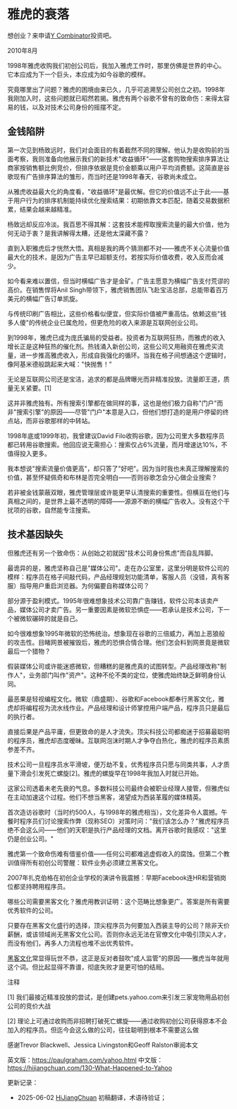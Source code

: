 
# 雅虎的衰落

想创业？来申请[Y Combinator](http://ycombinator.com/apply.html)投资吧。

2010年8月

1998年雅虎收购我们初创公司后，我加入雅虎工作时，那里仿佛是世界的中心。它本应成为下一个巨头，本应成为如今谷歌的模样。

究竟哪里出了问题？雅虎的困境由来已久，几乎可追溯至公司创立之初。1998年我刚加入时，这些问题就已昭然若揭。雅虎有两个谷歌不曾有的致命伤：来得太容易的钱，以及对技术公司身份的摇摆不定。

## 金钱陷阱

第一次见到杨致远时，我们对会面目的有着截然不同的理解。他认为是收购前的当面考察，我则准备向他展示我们的新技术"收益循环"——这套购物搜索排序算法让商家按销售额比例竞价，但排序依据是竞价金额乘以用户平均消费额。这简直是谷歌现有广告排序算法的雏形，而当时还是1998年春天，谷歌尚未成立。

从雅虎收益最大化的角度看，"收益循环"是最优解。但它的价值远不止于此——基于用户行为的排序机制能持续优化搜索结果：初期依靠文本匹配，随着交易数据积累，结果会越来越精准。

杨致远却反应冷淡。我百思不得其解：这套技术能榨取搜索流量的最大价值，他为何无动于衷？是我讲解得太糟，还是他太深藏不露？

直到入职雅虎后才恍然大悟。真相是我的两个猜测都不对——雅虎不关心流量价值最大化的技术，是因为广告主早已超额支付。若按实际价值收费，收入反而会减少。

如今看来难以置信，但当时横幅广告才是金矿。广告主愿意为横幅广告支付荒谬的高价。在销售悍将Anil Singh带领下，雅虎销售团队飞赴宝洁总部，总能带着百万美元的横幅广告订单凯旋。

与传统印刷广告相比，这些价格看似便宜，但实际价值被严重高估。依赖这些"钱多人傻"的传统企业已属危险，但更危险的收入来源是互联网创业公司。

到1998年，雅虎已成为庞氏骗局的受益者。投资者为互联网狂热，而雅虎的收入增长正是这种狂热的催化剂。热钱涌入新创公司，这些公司又用融资在雅虎买流量，进一步推高雅虎收入，形成自我强化的循环。当我在格子间想通这个逻辑时，像阿基米德般跳起来大喊："快抛售！"

无论是互联网公司还是宝洁，追求的都是品牌曝光而非精准投放。流量即王道，质量无关紧要。[1]

这并非雅虎独有。所有搜索引擎都在做同样的事，这也是他们极力自称"门户"而非"搜索引擎"的原因——尽管"门户"本意是入口，但他们想打造的是用户停留的终点站，而非谷歌那样的中转站。

1998年底或1999年初，我曾建议David Filo收购谷歌，因为公司里大多数程序员都已转用谷歌搜索。他回应说无需担心：搜索仅占6%流量，而月增速达10%，不值得投入更多。

我本想说"搜索流量价值更高"，却只答了"好吧"。因为当时我也未真正理解搜索的价值，甚至怀疑佩奇和布林是否完全明白——否则谷歌怎会分心做企业搜索？

若非被金钱蒙蔽双眼，雅虎管理层或许能更早认清搜索的重要性。但横亘在他们与真相之间的，是世界上最不透明的障碍——源源不断的横幅广告收入。没有这个干扰项的谷歌，自然能专注搜索。

## 技术基因缺失

但雅虎还有另一个致命伤：从创始之初就因"技术公司身份焦虑"而自乱阵脚。

最诡异的是，雅虎坚称自己是"媒体公司"。走在办公室里，这里分明是软件公司的模样：程序员在格子间敲代码，产品经理规划功能清单，客服人员（没错，真有客服）指导用户重启浏览器。为何偏要自称媒体公司？

部分源于盈利模式。1995年很难想象技术公司靠广告赚钱，软件公司本该卖产品，媒体公司才卖广告。另一重要因素是微软恐惧症——若承认是技术公司，下一个被微软碾碎的就是自己。

如今很难想象1995年微软的恐怖统治。想象现在谷歌的三倍威力，再加上恶狼般的攻击性。目睹网景被摧毁后，雅虎的恐惧合情合理。他们怎会料到网景竟是微软最后一个猎物？

假装媒体公司或许能迷惑微软，但糟糕的是雅虎真的试图转型。产品经理改称"制作人"，业务部门叫作"资产"。这种不伦不类的定位，使雅虎始终缺乏鲜明身份认同。

最恶果是轻视编程文化。微软（鼎盛期）、谷歌和Facebook都奉行黑客文化，雅虎却将编程视为流水线作业。产品经理和设计师掌控用户端产品，程序员只是最后的执行者。

直接后果是产品平庸，但更致命的是人才流失。顶尖科技公司都痴迷于招募最聪明的程序员，雅虎却态度暧昧。互联网泡沫时期人才争夺白热化，雅虎的程序员素质参差不齐。

技术公司一旦程序员水平滑坡，便万劫不复。优秀程序员只愿与同类共事，人才质量下滑会引发死亡螺旋[2]。雅虎的螺旋早在1998年我加入时就已开始。

这家公司透着未老先衰的气息。多数科技公司最终会被职业经理人接管，但雅虎似在主动加速这个过程。他们不想当黑客，渴望成为西装革履的媒体精英。

首次造访谷歌时（当时约500人，与1998年的雅虎相当），文化差异令人震撼。午餐时程序员们讨论搜索作弊（现称SEO）对策时问："我们该怎么办？"雅虎程序员绝不会这么问——他们的天职是执行产品经理的文档。离开谷歌时我感叹："这里仍是创业公司。"

雅虎第一个致命伤难有借鉴价值——任何公司都难逃虚假收入的腐蚀。但第二个教训值得所有初创公司警醒：软件业务必须建立黑客文化。

2007年扎克伯格在初创企业学校的演讲令我震撼：早期Facebook连HR和营销岗位都坚持聘用程序员。

哪些公司需要黑客文化？雅虎用教训证明：这个范畴比想象更广。答案是所有需要优秀软件的公司。

只要存在黑客文化盛行的选择，顶尖程序员为何要加入西装主导的公司？除非天价薪酬，或该领域尚无黑客文化公司。否则你永远无法在官僚文化中吸引顶尖人才，而没有他们，再多人力流程也堆不出优秀软件。

[黑客文化](https://hijiangchuan.com/paulgraham/027-The-Word-Hacker)常显得玩世不恭，这正是反对者鼓吹"成人监管"的原因——雅虎当年就用这个词。但比起显得不靠谱，彻底失败才是更可怕的结局。

注释

[1] 我们最接近精准投放的尝试，是创建pets.yahoo.com来引发三家宠物用品初创公司的竞价大战

[2] 理论上可通过收购而非招聘打破死亡螺旋——通过收购初创公司获得原本不会加入的程序员。但迄今会这么做的公司，往往聪明到根本不需要这么做

感谢Trevor Blackwell、Jessica Livingston和Geoff Ralston审阅本文

英文版：https://paulgraham.com/yahoo.html
中文版：https://hijiangchuan.com/130-What-Happened-to-Yahoo



更新记录：
- 2025-06-02 [HiJiangChuan](https://hijiangchuan.com) 初稿翻译，术语待验证；
